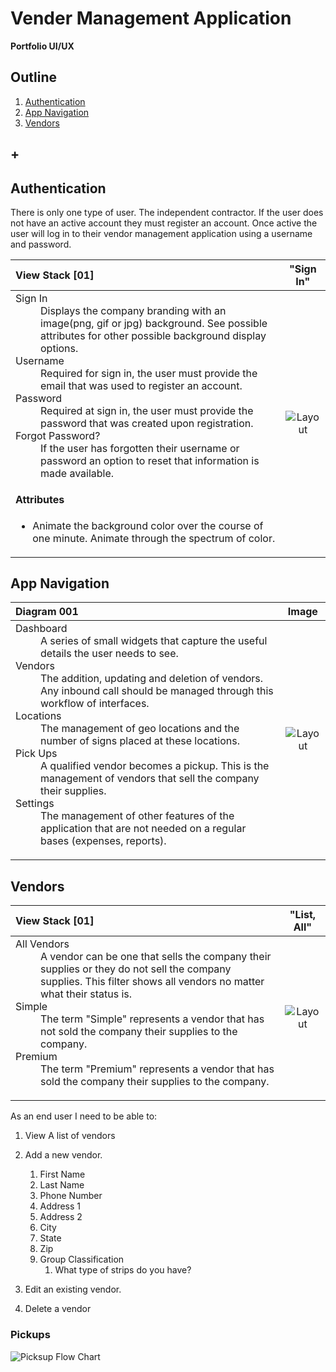 # Vender Management Application
**Portfolio UI/UX**  

## Outline
1. [Authentication](#authentication)
1. [App Navigation](#app-navigation)
1. [Vendors](#vendors)
## +

## Authentication
There is only one type of user. The independent contractor. If the user does not have an active account they must register an account. Once active the user will log in to their vendor management application using a username and password.  

| View Stack [01]       | "Sign In"           |
| :------------- |:-------------:|
| <dl><dt>Sign In</dt><dd>Displays the company branding with an image(png, gif or jpg) background. See possible attributes for other possible background display options.</dd><dt>Username</dt><dd>Required for sign in, the user must provide the email that was used to register an account.</dd><dt>Password</dt><dd>Required at sign in, the user must provide the password that was created upon registration.</dd><dt>Forgot Password?</dt><dd>If the user has forgotten their username or password an option to reset that information is made available.</dd></dl><h4>Attributes</h4><ul><li>Animate the background color over the course of one minute. Animate through the spectrum of color.</li></ul>   |   ![Layout](https://raw.github.com/elwoodberry/ux/master/portfolio/vendor-management/_img/wireframes/00__auth__state-01__sign-in.png)   |

## App Navigation

| Diagram 001        | Image           |
| :------------- |:-------------:|
| <dl><dt>Dashboard</dt><dd>A series of small widgets that capture the useful details the user needs to see.</dd><dt>Vendors</dt><dd>The addition, updating and deletion of vendors. Any inbound call should be managed through this workflow of interfaces.</dd><dt>Locations</dt><dd>The management of geo locations and the number of signs placed at these locations.</dd><dt>Pick Ups</dt><dd>A qualified vendor becomes a pickup. This is the management of vendors that sell the company their supplies.</dd><dt>Settings</dt><dd>The management of other features of the application that are not needed on a regular bases (expenses, reports).</dd></dl>      | ![Layout](https://raw.github.com/elwoodberry/ux/master/portfolio/vendor-management/_img/wireframes/01__app-nav__state-01__mngmnt-app.png)

## Vendors
| View Stack [01]       | "List, All"           |
| :------------- |:-------------:|
| <dl><dt>All Vendors</dt><dd>A vendor can be one that sells the company their supplies or they do not sell the company supplies. This filter shows all vendors no matter what their status is.</dd><dt>Simple</dt><dd>The term "Simple" represents a vendor that has not sold the company their supplies to the company.</dd><dt>Premium</dt><dd>The term "Premium" represents a vendor that has sold the company their supplies to the company.</dd></dl>   |   ![Layout](https://raw.github.com/elwoodberry/ux/master/portfolio/vendor-management/_img/wireframes/02__vendor__state-01__all-vendors.png)   |

As an end user I need to be able to:  
1. View A list of vendors
1. Add a new vendor.
    1. First Name
    1. Last Name
    1. Phone Number
    1. Address 1
    1. Address 2  
    1. City
    1. State
    1. Zip
    1. Group Classification
        1. What type of strips do you have?

1. Edit an existing vendor.
1. Delete a vendor

### Pickups
![Picksup Flow Chart](https://raw.github.com/elwoodberry/ux/master/portfolio/vendor-management/_img/flowcharts/fc_04_pickups.png)

